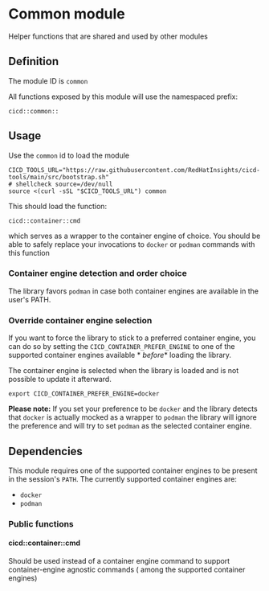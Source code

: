 # Common module

Helper functions that are shared and used by other modules

## Definition

The module ID is `common`

All functions exposed by this module will use the namespaced prefix:

```
cicd::common::
```

## Usage

Use the `common` id to load the module

```
CICD_TOOLS_URL="https://raw.githubusercontent.com/RedHatInsights/cicd-tools/main/src/bootstrap.sh"
# shellcheck source=/dev/null
source <(curl -sSL "$CICD_TOOLS_URL") common
```

This should load the function:

```
cicd::container::cmd
```

which serves as a wrapper to the container engine of choice. You should be able to safely replace
your invocations to `docker` or `podman` commands with this function

### Container engine detection and order choice

The library favors `podman` in case both container engines are available in the user's PATH.

### Override container engine selection

If you want to force the library to stick to a preferred container engine, you can do so by setting
the `CICD_CONTAINER_PREFER_ENGINE` to one of the supported container engines available *
*before** loading the library.

The container engine is selected when the library is loaded and is not possible to update it
afterward.

```
export CICD_CONTAINER_PREFER_ENGINE=docker
```

**Please note:** If you set your preference to be `docker` and the library detects that `docker` is
actually mocked as a wrapper to `podman` the library will ignore the preference and will try to
set `podman` as the selected container engine.

## Dependencies

This module requires one of the supported container engines to be present in the session's `PATH`.
The currently supported container engines are:

- `docker`
- `podman`

### Public functions

#### cicd::container::cmd

Should be used instead of a container engine command to support container-engine agnostic commands (
among the supported container engines)
